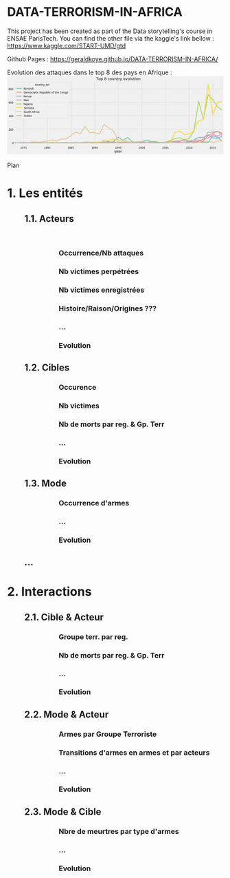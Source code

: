 # DATA-TERRORISM-IN-AFRICA



This project has been created as part of the Data storytelling's course in ENSAE ParisTech.
You can find the other file via the kaggle's link bellow :
https://www.kaggle.com/START-UMD/gtd

Github Pages : https://geraldkoye.github.io/DATA-TERRORISM-IN-AFRICA/

<p>
    Evolution des attaques dans le top 8 des pays en Afrique :<br />
    <img src="index.png" alt="Top 8 evolution" />
</p>

<div> Plan
    <div> 
        <h1> 1.  Les entités </h1>
        <div style = "margin-left: 40px"> 
            <h2> 1.1. Acteurs </h2>
                <p>
                 <img src="Top_10_Group_Terrorist.png" alt="" />
                </p>
            <div style = "margin-left: 80px">
               <h3> Occurrence/Nb attaques </h3>
               <h3> Nb victimes perpétrées </h3>
               <h3> Nb victimes enregistrées </h3>
               <h3> Histoire/Raison/Origines ??? </h3>
               <h3> ... </h3>
               <h3> Evolution</h3>
            </div>
            <h2> 1.2. Cibles </h2> 
            <div style = "margin-left: 80px">
               <h3> Occurence </h3>
               <h3> Nb victimes </h3>
               <h3> Nb de morts par reg. & Gp. Terr </h3>
               <h3> ... </h3>
               <h3> Evolution</h3>
            </div>
            <h2> 1.3. Mode </h2> 
            <div style = "margin-left: 80px">
               <h3> Occurrence d'armes </h3>
               <h3> ... </h3>
               <h3> Evolution</h3>
            </div>
            <h2> ... </h2>
        </div>
        <h1> 2.  Interactions </h1>
        <div style = "margin-left: 40px"> 
            <h2> 2.1. Cible & Acteur </h2>
            <div style = "margin-left: 80px">
               <h3> Groupe terr. par reg. </h3>
               <h3> Nb de morts par reg. & Gp. Terr </h3>
               <h3> ... </h3>
               <h3> Evolution</h3>
            </div>
            <h2> 2.2. Mode & Acteur </h2>
            <div style = "margin-left: 80px">
               <h3> Armes par Groupe Terroriste </h3>
               <h3> Transitions d'armes en armes et par acteurs </h3>
               <h3> ... </h3>
               <h3> Evolution</h3>
            </div>
            <h2> 2.3. Mode & Cible </h2>
            <div style = "margin-left: 80px">
               <h3> Nbre de meurtres par type d'armes </h3>
               <h3> ... </h3>
               <h3> Evolution</h3>
            </div>
       </div>
    </div>
</div>
